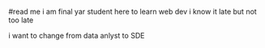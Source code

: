 #read me 
i am final yar student here to learn web dev
i know it late but not too late

i  want to change from data anlyst to SDE
 